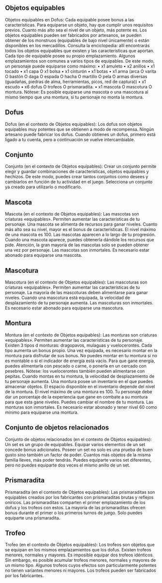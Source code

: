 ## Objetos equipables
Objetos equipables en Dofus: Cada equipable posee bonus a las características. Para equiparse un objeto, hay que cumplir unos requisitos previos. Cuanto más alto sea el nivel de un objeto, más potente es.
Los objetos equipables pueden ser fabricados por artesanos, se pueden obtener de los monstruos (equipables de bajo nivel únicamente) o están disponibles en los mercadillos. Consulta la enciclopedia: allí encontrarás todos los objetos equipables que existen y las características que aportan.
Cada tipo de equipable posee su propio emplazamiento. Algunos emplazamientos son comunes a varios tipos de equipables. De este modo, un personaje puede equiparse como máximo:
• x1 amuleto
• x2 anillos
• x1 tocado
• x1 capa O x1 bolsa
• x1 cinturón
• x1 botas
• x1 arma (arca O varita O bastón O daga O espada O hacha O martillo O pela O armas diversas (guadañas, piedras de alma, herramientas, picos, red de captura))
• x1 escudo
• x6 dofus O trofeos O prismaradita.
• x1 mascota O mascotura O montura. Nótese: Es posible equiparse una mascota o una mascotura al mismo tiempo que una montura, si tu personaje no monta la montura.

## Dofus
Dofus (en el contexto de Objetos equipables): Los dofus son objetos equipables muy potentes que se obtienen a modo de recompensa.
Ningún artesano puede fabricar los dofus. Cuando obtienes un dofus, primero está ligado a tu cuenta, pero a continuación se vuelve intercambiable.

## Conjunto
Conjunto (en el contexto de Objetos equipables): Crear un conjunto permite elegir y guardar combinaciones de características, objetos equipables y hechizos. De este modo, puedes crear tantos conjuntos como desees y cambiarlos en función de tu actividad en el juego.
Selecciona un conjunto ya creado para utilizarlo o modificarlo.

## Mascota
Mascota (en el contexto de Objetos equipables): Las mascotas son criaturas «equipables». Permiten aumentar las características de tu personaje. Una mascota se alimenta de recursos para ganar niveles. Cuanto más alto sea su nivel, mayor es el bonus de características. El nivel máximo de una mascota es 100.
Las mascotas aparecen a lo largo de tu progresión. Cuando una mascota aparece, puedes obtenerla dándole los recursos que pide.
Atención, la gran mayoría de las mascotas solo se pueden obtener una vez por personaje.
Las mascotas son inmortales.
Es necesario estar abonado para equiparse una mascota.

## Mascotura
Mascotura (en el contexto de Objetos equipables): Las mascoturas son criaturas «equipables». Permiten aumentar las características de tu personaje. La mayoría de las mascoturas deben alimentarse para ganar niveles.
Cuando una mascotura está equipada, la velocidad de desplazamiento de tu personaje aumenta.
Las mascoturas son inmortales.
Es necesario estar abonado para equiparse una mascotura.

## Montura
Montura (en el contexto de Objetos equipables): Las monturas son criaturas «equipables». Permiten aumentar las características de tu personaje. Existen 3 tipos d monturas: dragopavos, mulaguas y vuelocerontes. Cada tipo aumenta un bonus propio.
Una vez equipada, es necesario montar en la montura para disfrutar de sus bonus.
No puedes montar en tu montura si no es montable o si el indicador de energía está vacío. Para que gane energía, puedes alimentarla con pescado o carne, o ponerla en un cercado con pesebres.
Nótese: los vuelocerontes también pueden alimentarse con pepitas.
Cuando montas en tu montura, la velocidad de desplazamiento de tu personaje aumenta.
Una montura posee un inventario  en el que puedes almacenar objetos. El espacio disponible en el inventario depende del nivel de la montura. El nivel máximo de una montura es 100. 
Tu personaje debe dar un porcentaje de la experiencia que gane en combate a su montura para que esta gane niveles.
Puedes cambiar el nombre de tu montura.
Las monturas son inmortales.
Es necesario estar abonado y tener nivel 60 como mínimo para equiparse una montura.

## Conjunto de objetos relacionados
Conjunto de objetos relacionados (en el contexto de Objetos equipables): Un set es un grupo de equipables. Equipar varios elementos de un set concede bonus adicionales. Poseer un set no solo es una prueba de buen gusto sino también un factor de poder. Cuantos más objetos de la misma familia lleves, más poder tendrás.
Puedes equiparte varios set diferentes, pero no puedes equiparte dos veces el mismo anillo de un set.

## Prismaradita
Prismaradita (en el contexto de Objetos equipables): Las prismaraditas son equipables creados por los fabricantes con prismaraditas brutas y reflejos oníricos.
Las prismaraditas comparten el primer emplazamiento de los dofus y los trofeos con estos. La mayoría de las prismaraditas ofrecen bonus durante el primer o los primeros turnos de juego. Solo puedes equiparte una prismaradita.

## Trofeo
Trofeo (en el contexto de Objetos equipables): Los trofeos son objetos que se equipan en los mismos emplazamientos que los dofus. 
Existen trofeos menores, normales y mayores. Es imposible equipar dos trofeos idénticos. Sin embargo, es posible acumular trofeos menores, normales y mayores de un mismo tipo. Algunos trofeos cuyos efectos son particularmente potentes no tienen variantes menores ni mayores.
Los trofeos pueden ser fabricados por los fabricantes.